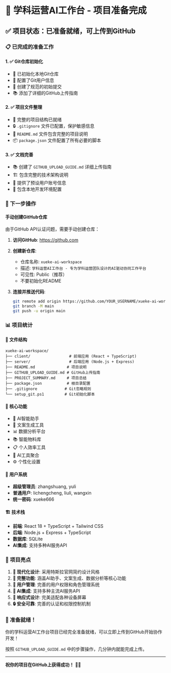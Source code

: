 # 🎉 学科运营AI工作台 - 项目准备完成

## ✅ 项目状态：已准备就绪，可上传到GitHub

### 📋 已完成的准备工作

#### 1. ✅ Git仓库初始化
- 🔧 已初始化本地Git仓库
- 📝 配置了Git用户信息
- 💾 创建了规范的初始提交
- 📚 添加了详细的GitHub上传指南

#### 2. ✅ 项目文件整理
- 📁 完整的项目结构已就绪
- 🔒 `.gitignore` 文件已配置，保护敏感信息
- 📖 `README.md` 文件包含完整的项目说明
- 📦 `package.json` 文件配置了所有必要的脚本

#### 3. ✅ 文档完善
- 📚 创建了 `GITHUB_UPLOAD_GUIDE.md` 详细上传指南
- 🏗️ 包含完整的技术架构说明
- 👥 提供了预设用户账号信息
- 🔧 包含本地开发环境配置

### 🚀 下一步操作

#### 手动创建GitHub仓库
由于GitHub API认证问题，需要手动创建仓库：

1. **访问GitHub**: https://github.com
2. **创建新仓库**:
   - 仓库名称: `xueke-ai-workspace`
   - 描述: `学科运营AI工作台 - 专为学科运营团队设计的AI驱动协同工作平台`
   - 可见性: Public（推荐）
   - 不要初始化README

3. **连接并推送代码**:
   ```bash
   git remote add origin https://github.com/YOUR_USERNAME/xueke-ai-workspace.git
   git branch -M main
   git push -u origin main
   ```

### 📊 项目统计

#### 📁 文件结构
```
xueke-ai-workspace/
├── client/                 # 前端应用 (React + TypeScript)
├── server/                 # 后端应用 (Node.js + Express)
├── README.md              # 项目说明
├── GITHUB_UPLOAD_GUIDE.md # GitHub上传指南
├── PROJECT_SUMMARY.md     # 项目总结
├── package.json           # 根目录配置
├── .gitignore            # Git忽略规则
└── setup_git.ps1         # Git初始化脚本
```

#### 🎯 核心功能
- 🤖 AI智能助手
- 📝 文案生成工具
- 📊 数据分析平台
- 📚 智能物料库
- 📋 个人效率工具
- 🔧 AI工具聚合
- ⚙️ 个性化设置

#### 👥 用户系统
- **超级管理员**: zhangshuang, yuli
- **普通用户**: lichengcheng, liuli, wangxin
- **统一密码**: xueke666

#### 🏗️ 技术栈
- **前端**: React 18 + TypeScript + Tailwind CSS
- **后端**: Node.js + Express + TypeScript
- **数据库**: SQLite
- **AI集成**: 支持多种AI服务API

### 🎊 项目亮点

1. **🎨 现代化设计**: 采用特斯拉官网简约设计风格
2. **🔧 完整功能**: 涵盖AI助手、文案生成、数据分析等核心功能
3. **👥 用户管理**: 完善的用户权限和角色管理系统
4. **🔌 AI集成**: 支持多种主流AI服务API
5. **📱 响应式设计**: 完美适配各种设备屏幕
6. **🔒 安全可靠**: 完善的认证和权限控制机制

### 🌟 准备就绪！

你的学科运营AI工作台项目已经完全准备就绪，可以立即上传到GitHub开始协作开发！

按照 `GITHUB_UPLOAD_GUIDE.md` 中的步骤操作，几分钟内就能完成上传。

---

**祝你的项目在GitHub上获得成功！** 🚀✨